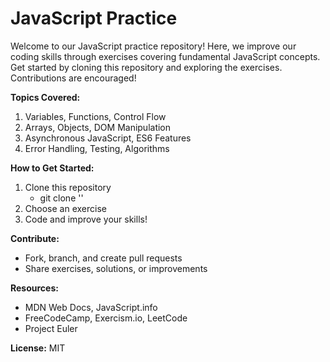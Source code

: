 # JavaScript Practice

Welcome to our JavaScript practice repository! Here, we improve our coding skills through exercises covering fundamental JavaScript concepts. Get started by cloning this repository and exploring the exercises. Contributions are encouraged!

**Topics Covered:**
1. Variables, Functions, Control Flow
2. Arrays, Objects, DOM Manipulation
3. Asynchronous JavaScript, ES6 Features
4. Error Handling, Testing, Algorithms

**How to Get Started:**
1. Clone this repository
   - git clone ''
3. Choose an exercise
4. Code and improve your skills!

**Contribute:**
- Fork, branch, and create pull requests
- Share exercises, solutions, or improvements

**Resources:**
- MDN Web Docs, JavaScript.info
- FreeCodeCamp, Exercism.io, LeetCode
- Project Euler

**License:** MIT

